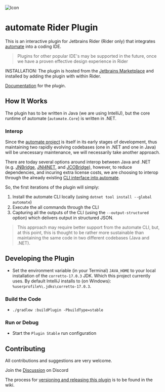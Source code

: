 ![Icon](https://raw.githubusercontent.com/jezzsantos/automate.plugin-rider/main/src/main/resources/META-INF/pluginIcon.svg)

# automate Rider Plugin

This is an interactive plugin for Jetbrains Rider (Rider only) that integrates [automate](https://github.com/jezzsantos/automate) into a coding IDE. 

> Plugins for other popular IDE's may be supported in the future, once we have a proven effective design experience in Rider

INSTALLATION: The plugin is hosted from the [Jetbrains Marketplace](https://plugins.jetbrains.com/plugin/19421-automate) and installed by adding the plugin with within Rider.

[Documentation](https://jezzsantos.github.io/automate/) for the plugin.

## How It Works

The plugin has to be written in Java (we are using IntelliJ), but the core runtime of automate (`automate.Core`) is written in .NET. 

### Interop

Since the [automate project](https://github.com/jezzsantos/automate) is itself in its early stages of development, thus maintaining two rapidly evolving codebases (one in .NET and one in Java) will be unecessary maintenance, we will necessarily take another approach. 

There are today several options around interop between Java and .NET (e.g. [JNBridge](https://jnbridge.com/), [JNI4NET](http://jni4net.com/), and [JCOBridge](https://www.jcobridge.com/)), however, to reduce dependencies, and incuring extra license costs, we are choosing to interop through the already existing [CLI interface into automate](https://www.nuget.org/packages/automate). 

So, the first iterations of the plugin will simply:

1. Install the automate CLI locally (using `dotnet tool install --global automate`)
1. Execute the all commands through the CLI
1. Capturing all the outputs of the CLI (using the `--output-structured` option) which delivers output in structured JSON.

> This approach may require better support from the automate CLI, but, at this point, this is thought to be rather more sustainable than maintaining the same code in two different codebases (Java and .NET).  

## Developing the Plugin

- Set the environment variable (in your Terminal) `JAVA_HOME` to your local installation of the `corretto-17.0.3` JDK. Which this project currently uses. By default IntelliJ installs to (on Windows): `%userprofile%\.jdks\corretto-17.0.3`.

### Build the Code

- `./gradlew :buildPlugin -PbuildType=stable`

### Run or Debug

- Start the `Plugin Stable` run configuration


## Contributing

All contributions and suggestions are very welcome.

Join the [Discussion](https://discord.gg/vpc3gDPR) on Discord

The process for [versioning and releasing this plugin](https://github.com/jezzsantos/automate.plugin-rider/wiki/Contributor-Notes) is to be found in the wiki.
